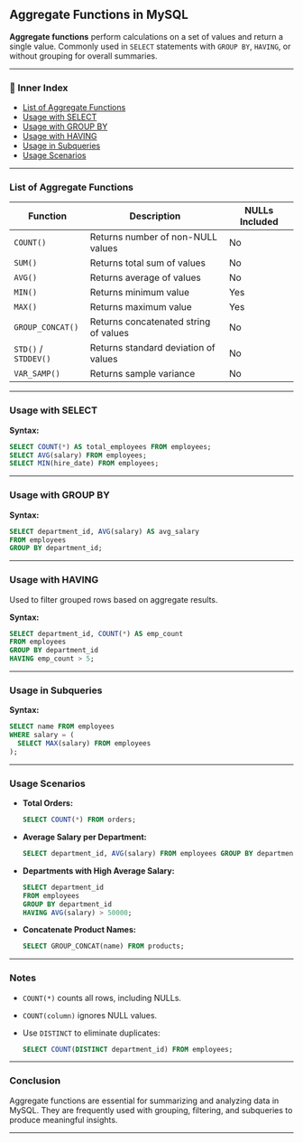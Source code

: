 ## Aggregate Functions in MySQL

**Aggregate functions** perform calculations on a set of values and return a single value. Commonly used in `SELECT` statements with `GROUP BY`, `HAVING`, or without grouping for overall summaries.

---

### 🔹 Inner Index

* [List of Aggregate Functions](#list-of-aggregate-functions)
* [Usage with SELECT](#usage-with-select)
* [Usage with GROUP BY](#usage-with-group-by)
* [Usage with HAVING](#usage-with-having)
* [Usage in Subqueries](#usage-in-subqueries)
* [Usage Scenarios](#usage-scenarios)

---

### List of Aggregate Functions

| Function             | Description                           | NULLs Included |
| -------------------- | ------------------------------------- | -------------- |
| `COUNT()`            | Returns number of non-NULL values     | No             |
| `SUM()`              | Returns total sum of values           | No             |
| `AVG()`              | Returns average of values             | No             |
| `MIN()`              | Returns minimum value                 | Yes            |
| `MAX()`              | Returns maximum value                 | Yes            |
| `GROUP_CONCAT()`     | Returns concatenated string of values | No             |
| `STD()` / `STDDEV()` | Returns standard deviation of values  | No             |
| `VAR_SAMP()`         | Returns sample variance               | No             |

---

### Usage with SELECT

**Syntax:**

```sql
SELECT COUNT(*) AS total_employees FROM employees;
SELECT AVG(salary) FROM employees;
SELECT MIN(hire_date) FROM employees;
```

---

### Usage with GROUP BY

**Syntax:**

```sql
SELECT department_id, AVG(salary) AS avg_salary
FROM employees
GROUP BY department_id;
```

---

### Usage with HAVING

Used to filter grouped rows based on aggregate results.

**Syntax:**

```sql
SELECT department_id, COUNT(*) AS emp_count
FROM employees
GROUP BY department_id
HAVING emp_count > 5;
```

---

### Usage in Subqueries

**Syntax:**

```sql
SELECT name FROM employees
WHERE salary = (
  SELECT MAX(salary) FROM employees
);
```

---

### Usage Scenarios

* **Total Orders:**

  ```sql
  SELECT COUNT(*) FROM orders;
  ```

* **Average Salary per Department:**

  ```sql
  SELECT department_id, AVG(salary) FROM employees GROUP BY department_id;
  ```

* **Departments with High Average Salary:**

  ```sql
  SELECT department_id
  FROM employees
  GROUP BY department_id
  HAVING AVG(salary) > 50000;
  ```

* **Concatenate Product Names:**

  ```sql
  SELECT GROUP_CONCAT(name) FROM products;
  ```

---

### Notes

* `COUNT(*)` counts all rows, including NULLs.
* `COUNT(column)` ignores NULL values.
* Use `DISTINCT` to eliminate duplicates:

  ```sql
  SELECT COUNT(DISTINCT department_id) FROM employees;
  ```

---

### Conclusion

Aggregate functions are essential for summarizing and analyzing data in MySQL. They are frequently used with grouping, filtering, and subqueries to produce meaningful insights.

---
